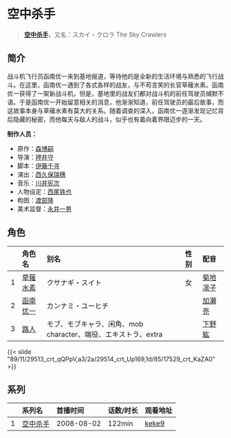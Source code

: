 # 空中杀手


> <u>**[空中杀手](http://bgm.tv/subject/1836)**</u>，又名：スカイ・クロラ The Sky Crawlers

## 简介


战斗机飞行员函南优一来到基地报道，等待他的是全新的生活环境与熟悉的飞行战斗。在这里，函南优一遇到了各式各样的战友，与不苟言笑的长官草薙水素。函南优一获得了一架新战斗机，但是，基地里的战友们都对战斗机的前任驾驶员缄默不语。于是函南优一开始留意相关的消息，他渐渐知道，前任驾驶员的最后故事，而这故事本身与草薙水素有莫大的关系。随着调查的深入，函南优一逐渐发现记忆背后隐藏的秘密，而他每天与敌人的战斗，似乎也有着向着界限迈步的一天。

**制作人员：**
- 原作：[森博嗣](http://bgm.tv/person/3480)
- 导演：[押井守](http://bgm.tv/person/1287)
- 脚本：[伊藤千寻](http://bgm.tv/person/3481)
- 演出：[西久保瑞穗](http://bgm.tv/person/245)
- 音乐：[川井宪次](http://bgm.tv/person/67)
- 人物设定：[西尾铁也](http://bgm.tv/person/643)
- 构图：[渡部隆](http://bgm.tv/person/12749)
- 美术监督：[永井一男](http://bgm.tv/person/11328)

## 角色

|     |   角色名   |   别名  | 性别 |  配音  |
|:--- |:------  |:----      |:---  |:--   |
| 1 | [草薙水素](http://bgm.tv/character/29513) | クサナギ・スイト | 女 | [菊地凛子](http://bgm.tv/person/17190) |
| 2 | [函南优一](http://bgm.tv/character/29514) | カンナミ・ユーヒチ |  | [加瀬亮](http://bgm.tv/person/23485) |
| 3 | [路人](http://bgm.tv/character/17529) | モブ、モブキャラ、闲角、mob character、端役、エキストラ、extra |  | [下野紘](http://bgm.tv/person/4262) |

{{< slide "89/11/29513_crt_qQPpV,a3/2a/29514_crt_Up169,1d/85/17529_crt_KaZA0" >}}

## 系列

|     | 系列名  | 首播时间       | 话数/时长  | 观看地址                                                    |
| :-- | :--- | :--------- | :----- | :------------------------------------------------------ |
| 1   |[空中杀手](https://bgm.tv/subject/1836)| 2008-08-02 | 122min | [keke9](https://www.keke9.app/play/30942-4-283084.html) |



